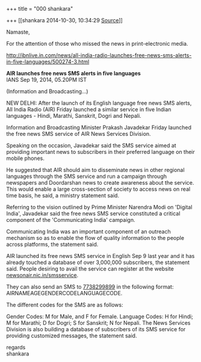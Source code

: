 +++
title = "000 shankara"

+++
[[shankara	2014-10-30, 10:34:29 [Source](https://groups.google.com/g/samskrita/c/oYbuoBFgTeU)]]



Namaste,

  

For the attention of those who missed the news in print-electronic media.

<http://ibnlive.in.com/news/all-india-radio-launches-free-news-sms-alerts-in-five-languages/500274-3.html>

  

**AIR launches free news SMS alerts in five languages**  
IANS Sep 19, 2014, 05.20PM IST  
  
(Information and Broadcasting…)  
  
NEW DELHI: After the launch of its English language free news SMS alerts, All India Radio (AIR) Friday launched a similar service in five Indian languages - Hindi, Marathi, Sanskrit, Dogri and Nepali.  
  
Information and Broadcasting Minister Prakash Javadekar Friday launched the free news SMS service of AIR News Services Division.  
  
Speaking on the occasion, Javadekar said the SMS service aimed at providing important news to subscribers in their preferred language on their mobile phones.  
  
He suggested that AIR should aim to disseminate news in other regional languages through the SMS service and run a campaign through newspapers and Doordarshan news to create awareness about the service. This would enable a large cross-section of society to access news on real time basis, he said, a ministry statement said.  
  
Referring to the vision outlined by Prime Minister Narendra Modi on 'Digital India', Javadekar said the free news SMS service constituted a critical component of the 'Communicating India' campaign.  
  
Communicating India was an important component of an outreach mechanism so as to enable the flow of quality information to the people across platforms, the statement said.  
  
AIR launched its free news SMS service in English Sep 9 last year and it has already touched a database of over 3,000,000 subscribers, the statement said. People desiring to avail the service can register at the website [newsonair.nic.in/smsservice](http://newsonair.nic.in/smsservice).  
  
They can also send an SMS to [7738299899](tel:(773)%20829-9899) in the following format: AIRNAMEAGEGENDERCODELANGUAGECODE.  
  
The different codes for the SMS are as follows:  
  
Gender Codes: M for Male, and F for Female. Language Codes: H for Hindi; M for Marathi; D for Dogri; S for Sanskrit; N for Nepali. The News Services Division is also building a database of subscribers of its SMS service for providing customized messages, the statement said.



regards  
shankara

